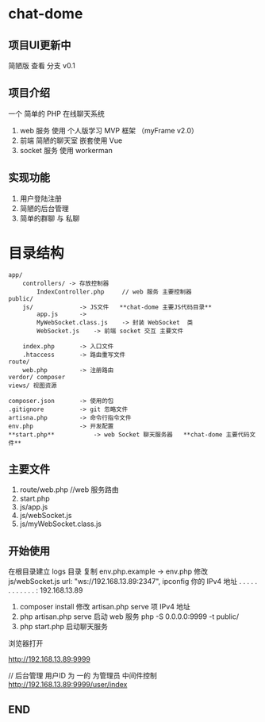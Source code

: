 # chat-dome
## 项目UI更新中
 简陋版 查看 分支 v0.1
## 项目介绍
一个 简单的 PHP 在线聊天系统

1. web 服务 使用 个人版学习 MVP 框架 （myFrame v2.0）
2. 前端 简陋的聊天室 嵌套使用 Vue 
3. socket 服务  使用 workerman

## 实现功能
1. 用户登陆注册
2. 简陋的后台管理
3. 简单的群聊 与 私聊

# 目录结构
    app/
        controllers/ -> 存放控制器
            IndexController.php     // web 服务 主要控制器
    public/
        js/             -> JS文件   **chat-dome 主要JS代码目录**
            app.js      -> 
            MyWebSocket.class.js    -> 封装 WebSocket  类
            WebSocket.js    -> 前端 socket 交互 主要文件

        index.php       -> 入口文件
        .htaccess       -> 路由重写文件
    route/
        web.php         -> 注册路由
    verdor/ composer
    views/ 视图资源

    composer.json       -> 使用的包
    .gitignore          -> git 忽略文件
    artisna.php         -> 命令行指令文件
    env.php             -> 开发配置
    **start.php**           -> web Socket 聊天服务器   **chat-dome 主要代码文件**

## 主要文件
1. route/web.php  //web 服务路由
2. start.php 
3. js/app.js
4. js/webSocket.js
5. js/myWebSocket.class.js

## 开始使用
在根目录建立 logs 目录
复制  env.php.example -> env.php
修改 js/webSocket.js     url: "ws://192.168.13.89:2347",  ipconfig   你的 IPv4 地址 . . . . . . . . . . . . : 192.168.13.89
1. composer install
修改 artisan.php  serve 项   IPv4 地址
2. php artisan.php serve  启动 web 服务  php -S 0.0.0.0:9999 -t public/
3. php start.php          启动聊天服务

浏览器打开

http://192.168.13.89:9999

// 后台管理  用户ID 为 一的 为管理员   中间件控制
http://192.168.13.89:9999/user/index





## END
